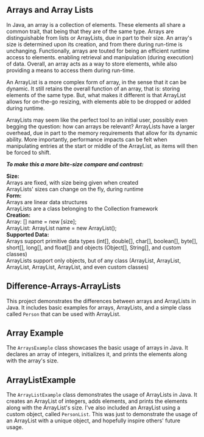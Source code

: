 ## Arrays and Array Lists

In Java, an array is a collection of elements. These elements all share a common trait, that being that they are of the same type. Arrays are distinguishable from lists or ArrayLists, due in part to their size. An array's size is determined upon its creation, and from there during run-time is unchanging. Functionally, arrays are touted for being an efficient runtime access to elements. enabling retrieval and manipulation (during execution) of data. Overall, an array acts as a way to store elements, while also providing a means to access them during run-time.

An ArrayList is a more complex form of array, in the sense that it can be dynamic. It still retains the overall function of an array, that is: storing elements of the same type. But, what makes it different is that ArrayList allows for on-the-go resizing, with elements able to be dropped or added during runtime.

ArrayLists may seem like the perfect tool to an initial user, possibly even begging the question: how can arrays be relevant? ArrayLists have a larger overhead, due in part to the memory requirements that allow for its dynamic ability. More importantly, performance impacts can be felt when manipulating entries at the start or middle of the ArrayList, as items will then be forced to shift.
  
__*To make this a more bite-size compare and contrast:*__  

**Size:**  
Arrays are fixed, with size being given when created  
ArrayLists' sizes can change on the fly, during runtime  
**Form:**  
Arrays are linear data structures  
ArrayLists are a class belonging to the Collection framework  
**Creation:**  
Array: <type>[] name = new <type>[size];  
ArrayList: ArrayList<type> name = new ArrayList<type>();  
**Supported Data:**  
Arrays support primitive data types (int[], double[], char[], boolean[], byte[], short[], long[], and float[]) and objects (Object[], String[], and custom classes)  
ArrayLists support only objects, but of any class (ArrayList<String>, ArrayList<Integer>, ArrayList<Double>, ArrayList<Character>, ArrayList<Boolean>, and even custom classes)  

## Difference-Arrays-ArrayLists

This project demonstrates the differences between arrays and ArrayLists in Java. It includes basic examples for arrays, ArrayLists, and a simple class called `Person` that can be used with ArrayList.

## Array Example

The `ArraysExample` class showcases the basic usage of arrays in Java. It declares an array of integers, initializes it, and prints the elements along with the array's size.

## ArrayListExample

The `ArrayListExample` class demonstrates the usage of ArrayLists in Java. It creates an ArrayList of integers, adds elements, and prints the elements along with the ArrayList's size.
I've also included an ArrayList using a custom object, called `PersonList`. This was just to demonstrate the usage of an ArrayList with a unique object, and hopefully inspire others' future usage.
